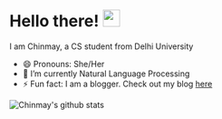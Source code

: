 # Hello there! <img src="https://raw.githubusercontent.com/MartinHeinz/MartinHeinz/master/wave.gif" width="30px">
I am Chinmay, a CS student from Delhi University
- 😄 Pronouns: She/Her
- 🌱 I’m currently Natural Language Processing
- ⚡ Fun fact: I am a blogger. Check out my blog [here](https://chinmaychahar.medium.com/)

![Chinmay's github stats](https://github-readme-stats.vercel.app/api?username=chinmaychahar&show_icons=true&count_private=true&hide=stars,issues)
<!--
**chinmaychahar/chinmaychahar** is a ✨ _special_ ✨ repository because its `README.md` (this file) appears on your GitHub profile.
Here are some ideas to get you started:

- 🔭 I’m currently working on ...
- 👯 I’m looking to collaborate on ...
- 🤔 I’m looking for help with ...
- 💬 Ask me about ...
- 📫 How to reach me: ...

-->
